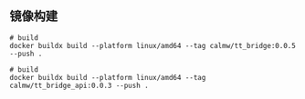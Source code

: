 ## 镜像构建

``` shell
# build 
docker buildx build --platform linux/amd64 --tag calmw/tt_bridge:0.0.5 --push .
```

``` shell
# build 
docker buildx build --platform linux/amd64 --tag calmw/tt_bridge_api:0.0.3 --push .
```

